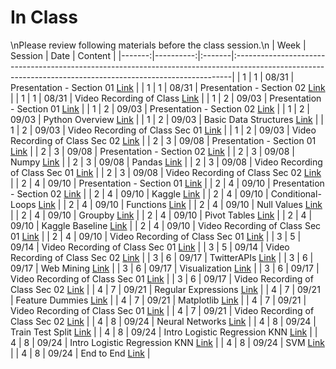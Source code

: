 In Class
============================

\nPlease review following materials before the class session.\n
|   Week |   Session | Date   | Content                                                                                                                                                    |
|-------:|----------:|:-------|:-----------------------------------------------------------------------------------------------------------------------------------------------------------|
|      1 |         1 | 08/31  | Presentation  - Section 01  [Link](https://rpi.box.com/s/g3wsswc1gvqxvamkuxee77eb4qugizvj)                                                                 |
|      1 |         1 | 08/31  | Presentation  - Section 02 [Link](https://rpi.box.com/s/qdd5wlo58f5ludkxmb4yd17mgnyc0sbh)                                                                  |
|      1 |         1 | 08/31  | Video Recording of Class [Link](https://rensselaer.webex.com/rensselaer/ldr.php?RCID=bfb2ae23c30e4151ba55599a4e0e1d8a)                                     |
|      1 |         2 | 09/03  | Presentation  - Section 01  [Link](https://rpi.box.com/s/g3wsswc1gvqxvamkuxee77eb4qugizvj)                                                                 |
|      1 |         2 | 09/03  | Presentation  - Section 02 [Link](https://rpi.box.com/s/qdd5wlo58f5ludkxmb4yd17mgnyc0sbh)                                                                  |
|      1 |         2 | 09/03  | Python Overview [Link](../notebooks/01-intro-python/01-python-overview)                                                                                    |
|      1 |         2 | 09/03  | Basic Data Structures [Link](../notebooks/01-intro-python/02-datastructures)                                                                               |
|      1 |         2 | 09/03  | Video Recording of Class Sec 01 [Link](https://rensselaer.webex.com/rensselaer/ldr.php?RCID=508048265d664a6f917a44a9bc67cb25)                              |
|      1 |         2 | 09/03  | Video Recording of Class Sec 02 [Link](https://rensselaer.webex.com/recordingservice/sites/rensselaer/recording/play/e18980e944fe42aa847c242e4d0d8ab8)     |
|      2 |         3 | 09/08  | Presentation  - Section 01  [Link](https://rpi.box.com/s/g3wsswc1gvqxvamkuxee77eb4qugizvj)                                                                 |
|      2 |         3 | 09/08  | Presentation  - Section 02 [Link](https://rpi.box.com/s/qdd5wlo58f5ludkxmb4yd17mgnyc0sbh)                                                                  |
|      2 |         3 | 09/08  | Numpy [Link](../notebooks/01-intro-python/03-numpy)                                                                                                        |
|      2 |         3 | 09/08  | Pandas [Link](../notebooks/01-intro-python/04-pandas)                                                                                                      |
|      2 |         3 | 09/08  | Video Recording of Class Sec 01 [Link](https://rensselaer.webex.com/webappng/sites/rensselaer/recording/play/93fa92484195459490e45719d94d4fe6)             |
|      2 |         3 | 09/08  | Video Recording of Class Sec 02 [Link](https://rensselaer.webex.com/recordingservice/sites/rensselaer/recording/play/e8ebc605718049ce99e07f066d7cd25f)     |
|      2 |         4 | 09/10  | Presentation  - Section 01  [Link](https://rpi.box.com/s/g3wsswc1gvqxvamkuxee77eb4qugizvj)                                                                 |
|      2 |         4 | 09/10  | Presentation  - Section 02 [Link](https://rpi.box.com/s/qdd5wlo58f5ludkxmb4yd17mgnyc0sbh)                                                                  |
|      2 |         4 | 09/10  | Kaggle  [Link](https://www.kaggle.com/)                                                                                                                    |
|      2 |         4 | 09/10  | Conditional-Loops [Link](../notebooks/02-intro-python/01-conditionals-loops)                                                                               |
|      2 |         4 | 09/10  | Functions [Link](../notebooks/02-intro-python/02-functions)                                                                                                |
|      2 |         4 | 09/10  | Null Values [Link](../notebooks/02-intro-python/03-null-values)                                                                                            |
|      2 |         4 | 09/10  | Groupby  [Link](../notebooks/02-intro-python/04-groupby)                                                                                                   |
|      2 |         4 | 09/10  | Pivot Tables [Link](../notebooks/02-intro-python/04-pivottable)                                                                                            |
|      2 |         4 | 09/10  | Kaggle Baseline [Link](../notebooks/02-intro-python/05-kaggle-baseline)                                                                                    |
|      2 |         4 | 09/10  | Video Recording of Class Sec 01 [Link](https://rensselaer.webex.com/webappng/sites/rensselaer/recording/play/53d4aef08b534337b8fe077870ee7ec0)             |
|      2 |         4 | 09/10  | Video Recording of Class Sec 01 [Link](https://rensselaer.webex.com/recordingservice/sites/rensselaer/recording/play/7cf2c9cb7fe04c0ba0b4697e96c291dc)     |
|      3 |         5 | 09/14  | Video Recording of Class Sec 01 [Link](https://rensselaer.webex.com/rensselaer/ldr.php?RCID=6deccb8602db4a1984a7a0e727dffbbc)                              |
|      3 |         5 | 09/14  | Video Recording of Class Sec 02 [Link](https://rensselaer.webex.com/recordingservice/sites/rensselaer/recording/play/ceeddcf8fdb54ee9a953ed814b4727ab)     |
|      3 |         6 | 09/17  | TwitterAPIs [Link](../notebooks/03-viz-api-scraper/01-intro-api-twitter)                                                                                   |
|      3 |         6 | 09/17  | Web Mining [Link](../notebooks/03-viz-api-scraper/02-intro-python-webmining)                                                                               |
|      3 |         6 | 09/17  | Visualization [Link](../notebooks/03-viz-api-scraper/03-visualization-python-seaborn)                                                                      |
|      3 |         6 | 09/17  | Video Recording of Class Sec 01 [Link](https://rensselaer.webex.com/rensselaer/ldr.php?RCID=84fd624c95554f8489dfc64d260245df)                              |
|      3 |         6 | 09/17  | Video Recording of Class Sec 02 [Link](https://rensselaer.webex.com/recordingservice/sites/rensselaer/recording/playback/75e8ebaed323473daf4d9c088a767a89) |
|      4 |         7 | 09/21  | Regular Expressions [Link](../notebooks/03-viz-api-scraper/04-strings-regular-expressions)                                                                 |
|      4 |         7 | 09/21  | Feature Dummies [Link](../notebooks/03-viz-api-scraper/05-features-dummies)                                                                                |
|      4 |         7 | 09/21  | Matplotlib [Link](../notebooks/03-viz-api-scraper/06-matplotlib)                                                                                           |
|      4 |         7 | 09/21  | Video Recording of Class Sec 01 [Link](https://rensselaer.webex.com/webappng/sites/rensselaer/recording/play/81e5a43124864832b5558c03731fc132)             |
|      4 |         7 | 09/21  | Video Recording of Class Sec 02 [Link](https://rensselaer.webex.com/recordingservice/sites/rensselaer/recording/play/e210b8b46f824822b383e452c26ff3af)     |
|      4 |         8 | 09/24  | Neural Networks [Link](../notebooks/04-intro-modeling/01-neural-networks)                                                                                  |
|      4 |         8 | 09/24  | Train Test Split [Link](../notebooks/04-intro-modeling/02-train-test-split)                                                                                |
|      4 |         8 | 09/24  | Intro Logistic Regression KNN [Link](../notebooks/04-intro-modeling/03-intro-logistic-knn)                                                                 |
|      4 |         8 | 09/24  | Intro Logistic Regression KNN [Link](../notebooks/04-intro-modeling/04-knn)                                                                                |
|      4 |         8 | 09/24  | SVM [Link](../notebooks/04-intro-modeling/05-svm-roc)                                                                                                      |
|      4 |         8 | 09/24  | End to End [Link](../notebooks/book/02_end_to_end_machine_learning_project)                                                                                |